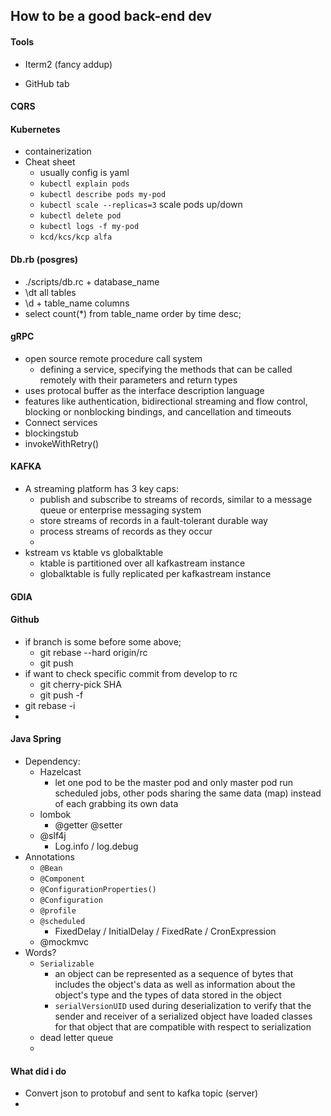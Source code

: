 ## How to be a good back-end dev

#### Tools

- Iterm2 (fancy addup)

- GitHub tab 

#### CQRS



#### Kubernetes 

- containerization
- Cheat sheet
  - usually config is yaml
  - `kubectl explain pods`
  - `kubectl describe pods my-pod`
  - `kubectl scale --replicas=3` scale pods up/down
  - `kubectl delete pod`
  - `kubectl logs -f my-pod`
  - `kcd/kcs/kcp alfa`

#### Db.rb (posgres)

- ./scripts/db.rc + database_name
- \dt all tables
- \d + table_name columns 
- select count(*) from table_name order by time desc;

#### gRPC

- open source remote procedure call system
  -  defining a service, specifying the methods that can be called remotely with their parameters and return types
- uses protocal buffer as the interface description language
- features like authentication, bidirectional streaming and flow control, blocking or nonblocking bindings, and cancellation and timeouts 
- Connect services
- blockingstub
- invokeWithRetry()

#### KAFKA

- A streaming platform has 3 key caps:
  - publish and subscribe to streams of records, similar to a message queue or enterprise messaging system
  - store streams of records in a fault-tolerant durable way
  - process streams of records as they occur
  - 
- kstream vs ktable vs globalktable
  -  ktable is partitioned over all kafkastream instance
  - globalktable is fully replicated per kafkastream instance

#### GDIA

#### Github

- if branch is some before some above; 
  - git rebase --hard origin/rc
  - git push
- if want to check specific commit from develop to rc
  - git cherry-pick SHA
  - git push -f
- git rebase -i
- 

#### Java Spring

- Dependency:
  - Hazelcast
    - let one pod to be the master pod and only master pod run scheduled jobs, other pods sharing the same data (map) instead of each grabbing its own data
  - lombok
    - @getter @setter
  - @slf4j
    - Log.info / log.debug
- Annotations
  - `@Bean`
  - `@Component`
  - `@ConfigurationProperties()`
  - `@Configuration`
  - `@profile`
  - `@scheduled`
    - FixedDelay / InitialDelay / FixedRate / CronExpression
  - @mockmvc
- Words?
  - `Serializable`
    - an object can be represented as a sequence of bytes that includes the object's data as well as information about the object's type and the types of data stored in the object
    - `serialVersionUID` used during deserialization to verify that the sender and receiver of a serialized object have loaded classes for that object that are compatible with respect to serialization
  - dead letter queue
  - 



#### What did i do

- Convert json to protobuf and sent to kafka topic (server)
- 